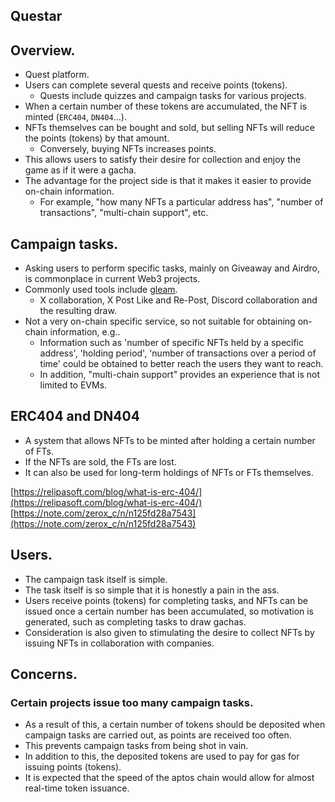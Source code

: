 ## Questar

## Overview.

- Quest platform.
- Users can complete several quests and receive points (tokens).
  - Quests include quizzes and campaign tasks for various projects.
- When a certain number of these tokens are accumulated, the NFT is minted (`ERC404`, `DN404`...).
- NFTs themselves can be bought and sold, but selling NFTs will reduce the points (tokens) by that amount.
  - Conversely, buying NFTs increases points.
- This allows users to satisfy their desire for collection and enjoy the game as if it were a gacha.
- The advantage for the project side is that it makes it easier to provide on-chain information.
  - For example, "how many NFTs a particular address has", "number of transactions", "multi-chain support", etc.

## Campaign tasks.

- Asking users to perform specific tasks, mainly on Giveaway and Airdro, is commonplace in current Web3 projects.
- Commonly used tools include [gleam](https://gleam.io/).
  - X collaboration, X Post Like and Re-Post, Discord collaboration and the resulting draw.
- Not a very on-chain specific service, so not suitable for obtaining on-chain information, e.g..
  - Information such as 'number of specific NFTs held by a specific address', 'holding period', 'number of transactions over a period of time' could be obtained to better reach the users they want to reach.
  - In addition, "multi-chain support" provides an experience that is not limited to EVMs.

## ERC404 and DN404

- A system that allows NFTs to be minted after holding a certain number of FTs.
- If the NFTs are sold, the FTs are lost.
- It can also be used for long-term holdings of NFTs or FTs themselves.

[https://relipasoft.com/blog/what-is-erc-404/](https://relipasoft.com/blog/what-is-erc-404/)
[https://note.com/zerox_c/n/n125fd28a7543](https://note.com/zerox_c/n/n125fd28a7543)

## Users.

- The campaign task itself is simple.
- The task itself is so simple that it is honestly a pain in the ass.
- Users receive points (tokens) for completing tasks, and NFTs can be issued once a certain number has been accumulated, so motivation is generated, such as completing tasks to draw gachas.
- Consideration is also given to stimulating the desire to collect NFTs by issuing NFTs in collaboration with companies.

## Concerns.

### Certain projects issue too many campaign tasks.

- As a result of this, a certain number of tokens should be deposited when campaign tasks are carried out, as points are received too often.
- This prevents campaign tasks from being shot in vain.
- In addition to this, the deposited tokens are used to pay for gas for issuing points (tokens).
- It is expected that the speed of the aptos chain would allow for almost real-time token issuance.
